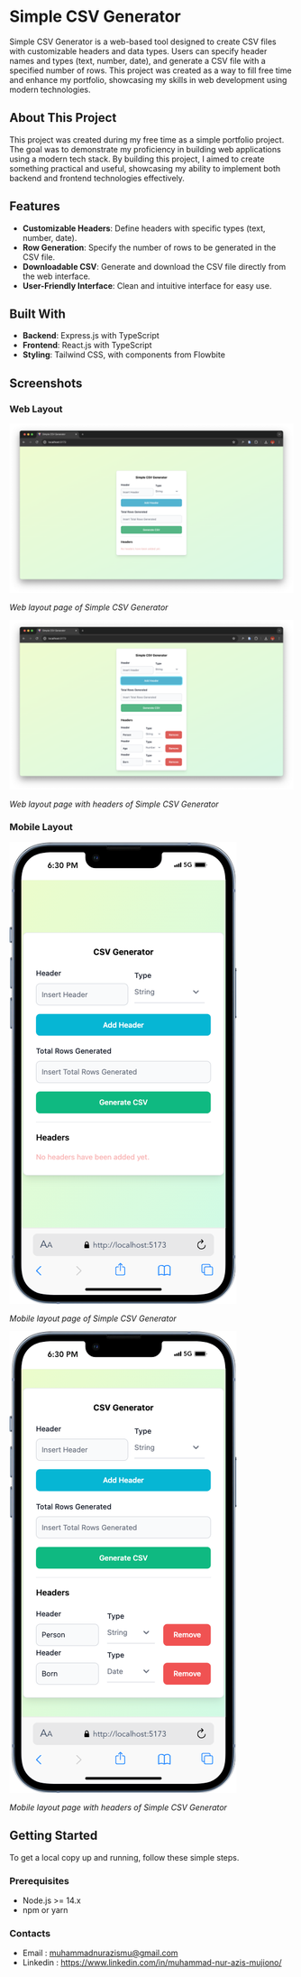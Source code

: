 # Simple CSV Generator

Simple CSV Generator is a web-based tool designed to create CSV files with customizable headers and data types. Users can specify header names and types (text, number, date), and generate a CSV file with a specified number of rows. This project was created as a way to fill free time and enhance my portfolio, showcasing my skills in web development using modern technologies.

## About This Project

This project was created during my free time as a simple portfolio project. The goal was to demonstrate my proficiency in building web applications using a modern tech stack. By building this project, I aimed to create something practical and useful, showcasing my ability to implement both backend and frontend technologies effectively.

## Features

- **Customizable Headers**: Define headers with specific types (text, number, date).
- **Row Generation**: Specify the number of rows to be generated in the CSV file.
- **Downloadable CSV**: Generate and download the CSV file directly from the web interface.
- **User-Friendly Interface**: Clean and intuitive interface for easy use.

## Built With

- **Backend**: Express.js with TypeScript
- **Frontend**: React.js with TypeScript
- **Styling**: Tailwind CSS, with components from Flowbite

## Screenshots

### Web Layout

![Web Layout Page](screenshots/desktop_device.png)

*Web layout page of Simple CSV Generator*


![Web Layout Page With Headers](screenshots/desktop_device_generated.png)

*Web layout page with headers of Simple CSV Generator*

### Mobile Layout

![Mobile Layout Page](screenshots/mobile_device.png)

*Mobile layout page of Simple CSV Generator*


![Mobile Layout Page With Headers](screenshots/mobile_device_geenrated.png)

*Mobile layout page with headers of Simple CSV Generator*

## Getting Started

To get a local copy up and running, follow these simple steps.

### Prerequisites

- Node.js >= 14.x
- npm or yarn

### Contacts

- Email : muhammadnurazismu@gmail.com
- Linkedin : https://www.linkedin.com/in/muhammad-nur-azis-mujiono/
